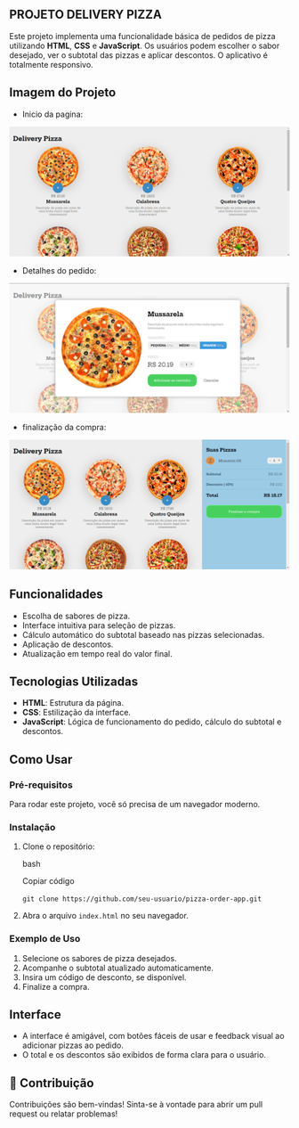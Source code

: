 ## PROJETO DELIVERY PIZZA

Este projeto implementa uma funcionalidade básica de pedidos de pizza utilizando **HTML**, **CSS** e **JavaScript**. Os usuários podem escolher o sabor desejado, ver o subtotal das pizzas e aplicar descontos. O aplicativo é totalmente responsivo.

## Imagem do Projeto 

- Inicio da pagina: 
<img src="/images/inicio-img.png" alt="imagem_readme_inicio">

- Detalhes do pedido: 
<img src="/images/detalhes-img.png" alt="imagem_readme_detalhes">

- finalização da compra: 
<img src="/images/compra-img.png" alt="imagem_readme_compra">

##  Funcionalidades

-   Escolha de sabores de pizza.
-   Interface intuitiva para seleção de pizzas.
-   Cálculo automático do subtotal baseado nas pizzas selecionadas.
-   Aplicação de descontos.
-   Atualização em tempo real do valor final.

##  Tecnologias Utilizadas

-   **HTML**: Estrutura da página.
-   **CSS**: Estilização da interface.
-   **JavaScript**: Lógica de funcionamento do pedido, cálculo do subtotal e descontos.

##  Como Usar

### Pré-requisitos

Para rodar este projeto, você só precisa de um navegador moderno.

### Instalação

1.  Clone o repositório:
    
    bash
    
    Copiar código
    
    `git clone https://github.com/seu-usuario/pizza-order-app.git` 
    
2.  Abra o arquivo `index.html` no seu navegador.
    

### Exemplo de Uso

1.  Selecione os sabores de pizza desejados.
2.  Acompanhe o subtotal atualizado automaticamente.
3.  Insira um código de desconto, se disponível.
4.  Finalize a compra.

##  Interface

-   A interface é amigável, com botões fáceis de usar e feedback visual ao adicionar pizzas ao pedido.
-   O total e os descontos são exibidos de forma clara para o usuário.

## 🤝 Contribuição

Contribuições são bem-vindas! Sinta-se à vontade para abrir um pull request ou relatar problemas!